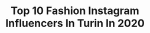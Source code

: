 ---
title: Top 10 Fashion Instagram Influencers In Turin In 2020
description: >-
  Find top fashion Instagram influencers in Turin in 2020. Most popular hashtags: #turin #fashion #style #torino.
platform: Instagram
profiles:
  - username: "vanekatv"
    fullname: >-
      Vanessa Gomez
    location: "Italy"
    followers: 77155
    engagement: 427
    commentsToLikes: 0.013176
    id: ck134up4sy9z00i19s616fqt2
    verified: false
    hashtags: "#colombia, #fashiondiaries, #model, #love"
  - username: "andrea__longo94"
    fullname: >-
      Menfashion | Andrea Longo
    location: "Italy"
    followers: 7853
    engagement: 926
    commentsToLikes: 0.089906
    id: ck8tdr4c84gwo0j78713mh91n
    verified: false
    hashtags: "#stayathome, #insiemecelafaremo, #iostoacasa"
  - username: "giuse_joseph"
    fullname: >-
      © Giuse Joseph - Videomaker
    location: "Italy"
    followers: 14721
    engagement: 97
    commentsToLikes: 0.054034
    id: ck14guqwz74lt0i192gmg5z09
    verified: false
    hashtags: "#style, #blondemodels, #lumix, #nexbuds"
  - username: "monica_zungrone"
    fullname: >-
      Monica
    location: "Italy"
    followers: 14217
    engagement: 621
    commentsToLikes: 0.322157
    id: ck8t8sysulouw0j78f6vzj8w3
    verified: false
    hashtags: "#portraitsla, #lagod, #loveme, #portraitsofficial"
  - username: "federica_callori"
    fullname: >-
      Federica Callori
    location: "Italy"
    followers: 6235
    engagement: 553
    commentsToLikes: 0.016957
    id: ck6tsroc26gg50j71b0d38i1f
    verified: false
    hashtags: "#tunisia, #together, #myself, #golook"
  - username: "fabrizioaldobelfiore"
    fullname: >-
      Fabrizio
    location: "Italy"
    followers: 304049
    engagement: 156
    commentsToLikes: 0.047471
    id: ck13bszhlx0sl0i19imuyatqb
    verified: false
    hashtags: "#monday, #stayathome, #beitalian, #staysafe"
  - username: "sarabello_"
    fullname: >-
      
    location: "Italy"
    followers: 38910
    engagement: 227
    commentsToLikes: 0.013718
    id: ck0u60fc50jx70i19ka703vcc
    verified: false
    hashtags: "#gold, #home, #london, #interior"
  - username: "lestradeditorino"
    fullname: >-
      Le strade di Torino
    location: "Italy"
    followers: 30012
    engagement: 175
    commentsToLikes: 0.016068
    id: ck5cf063dm2b90i112mpmgnjh
    verified: false
    hashtags: "#volgopiemonte, #architect, #andratuttobene, #mangiarelocal"
  - username: "daniele.gaiti"
    fullname: >-
      Daniele Gaiti
    location: "Italy"
    followers: 7671
    engagement: 1091
    commentsToLikes: 0.156005
    id: ck8t50bq08fhu0j78ttv20nhq
    verified: false
    hashtags: "#whatiworetoday, #moods, #tauroswallet, #elegantdetails"
  - username: "alice.fiorini_"
    fullname: >-
      A L I C E
    location: "Italy"
    followers: 17589
    engagement: 792
    commentsToLikes: 0.052883
    id: ck6tzxekacfn50j717bethzy2
    verified: false
    hashtags: "#kryolanmakeup, #avangarde, #cloud, #animalcrossing"
---